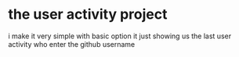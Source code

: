 # the user activity project

i make it very simple with basic option 
it just showing us the last user activity
who enter the github username
